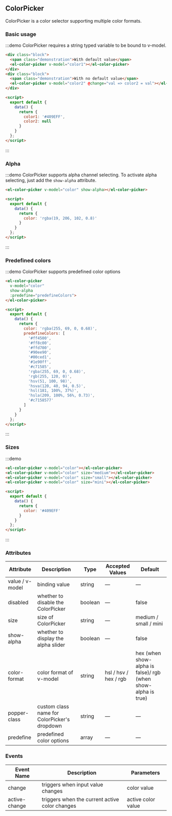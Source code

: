 ## ColorPicker

ColorPicker is a color selector supporting multiple color formats.

### Basic usage

:::demo ColorPicker requires a string typed variable to be bound to v-model.
```html
<div class="block">
  <span class="demonstration">With default value</span>
  <el-color-picker v-model="color1"></el-color-picker>
</div>
<div class="block">
  <span class="demonstration">With no default value</span>
  <el-color-picker v-model="color2" @change="val => color2 = val"></el-color-picker>
</div>

<script>
  export default {
    data() {
      return {
        color1: '#409EFF',
        color2: null
      }
    }
  };
</script>
```
:::

### Alpha

:::demo ColorPicker supports alpha channel selecting. To activate alpha selecting, just add the `show-alpha` attribute.
```html
<el-color-picker v-model="color" show-alpha></el-color-picker>

<script>
  export default {
    data() {
      return {
        color: 'rgba(19, 206, 102, 0.8)'
      }
    }
  };
</script>
```
:::

### Predefined colors

:::demo ColorPicker supports predefined color options
```html
<el-color-picker
  v-model="color"
  show-alpha
  :predefine="predefineColors">
</el-color-picker>

<script>
  export default {
    data() {
      return {
        color: 'rgba(255, 69, 0, 0.68)',
        predefineColors: [
          '#ff4500',
          '#ff8c00',
          '#ffd700',
          '#90ee90',
          '#00ced1',
          '#1e90ff',
          '#c71585',
          'rgba(255, 69, 0, 0.68)',
          'rgb(255, 120, 0)',
          'hsv(51, 100, 98)',
          'hsva(120, 40, 94, 0.5)',
          'hsl(181, 100%, 37%)',
          'hsla(209, 100%, 56%, 0.73)',
          '#c7158577'
        ]
      }
    }
  };
</script>
```
:::


### Sizes

:::demo
```html
<el-color-picker v-model="color"></el-color-picker>
<el-color-picker v-model="color" size="medium"></el-color-picker>
<el-color-picker v-model="color" size="small"></el-color-picker>
<el-color-picker v-model="color" size="mini"></el-color-picker>

<script>
  export default {
    data() {
      return {
        color: '#409EFF'
      }
    }
  };
</script>
```
:::

### Attributes
| Attribute | Description | Type | Accepted Values | Default |
|---------- |-------- |---------- |-------------  |-------- |
| value / v-model | binding value | string | — | — |
| disabled | whether to disable the ColorPicker | boolean | — | false |
| size | size of ColorPicker | string | — | medium / small / mini |
| show-alpha | whether to display the alpha slider | boolean | — | false |
| color-format | color format of v-model | string | hsl / hsv / hex / rgb | hex (when show-alpha is false)/ rgb (when show-alpha is true) |
| popper-class | custom class name for ColorPicker's dropdown | string | — | — |
| predefine | predefined color options | array | — | — |

### Events
| Event Name | Description | Parameters |
|---------|--------|---------|
| change | triggers when input value changes | color value |
| active-change | triggers when the current active color changes | active color value |